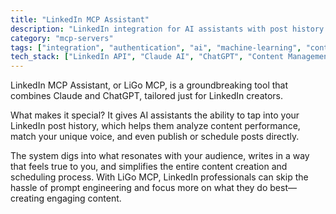```yaml
---
title: "LinkedIn MCP Assistant"
description: "LinkedIn integration for AI assistants with post history analysis, voice matching, and direct publishing capabilities."
category: "mcp-servers"
tags: ["integration", "authentication", "ai", "machine-learning", "content-analysis", "voice-matching", "scheduling"]
tech_stack: ["LinkedIn API", "Claude AI", "ChatGPT", "Content Management", "Social Media Automation"]
---
```


LinkedIn MCP Assistant, or LiGo MCP, is a groundbreaking tool that combines Claude and ChatGPT, tailored just for LinkedIn creators.

What makes it special? It gives AI assistants the ability to tap into your LinkedIn post history, which helps them analyze content performance, match your unique voice, and even publish or schedule posts directly.

The system digs into what resonates with your audience, writes in a way that feels true to you, and simplifies the entire content creation and scheduling process. With LiGo MCP, LinkedIn professionals can skip the hassle of prompt engineering and focus more on what they do best—creating engaging content.
